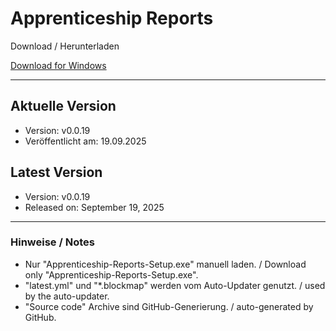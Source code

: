 # Apprenticeship Reports

Download / Herunterladen

[Download for Windows](https://github.com/Simon-Lage/apprenticeship-reports/releases/latest/download/Apprenticeship-Reports-Setup.exe)

---

## Aktuelle Version
- Version: v0.0.19
- Veröffentlicht am: 19.09.2025

## Latest Version
- Version: v0.0.19
- Released on: September 19, 2025

---

### Hinweise / Notes
- Nur "Apprenticeship-Reports-Setup.exe" manuell laden. / Download only "Apprenticeship-Reports-Setup.exe".
- "latest.yml" und "*.blockmap" werden vom Auto-Updater genutzt. / used by the auto-updater.
- "Source code" Archive sind GitHub-Generierung. / auto-generated by GitHub.
